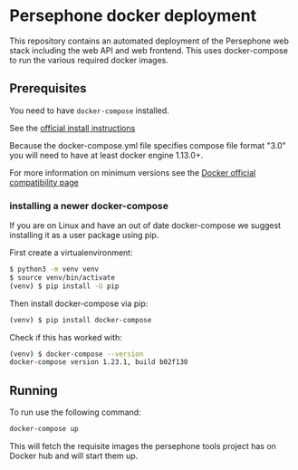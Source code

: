 # Persephone docker deployment

This repository contains an automated deployment of the Persephone web stack including the web API and web frontend.
This uses docker-compose to run the various required docker images.

## Prerequisites

You need to have `docker-compose` installed.

See the [official install instructions](https://docs.docker.com/compose/install/)

Because the docker-compose.yml file specifies compose file format "3.0" you will need to have at least docker engine 1.13.0+.

For more information on minimum versions see the [Docker official compatibility page](https://docs.docker.com/compose/compose-file/compose-versioning/#compatibility-matrix)


### installing a newer docker-compose

If you are on Linux and have an out of date docker-compose we suggest installing it as a user package using pip.

First create a virtualenvironment:

```sh
$ python3 -m venv venv
$ source venv/bin/activate
(venv) $ pip install -U pip
```

Then install docker-compose via pip:

```sh
(venv) $ pip install docker-compose
```

Check if this has worked with:

```sh
(venv) $ docker-compose --version
docker-compose version 1.23.1, build b02f130
```

## Running

To run use the following command:

```sh
docker-compose up
```

This will fetch the requisite images the persephone tools project has on Docker hub and will start them up.
